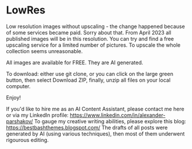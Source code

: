 # LowRes
Low resolution images without upscaling - the change happened because of some services became paid. Sorry about that. From April 2023 all published images will be in this resolution. You can try and find a free upscaling service for a limited number of pictures. To upscale the whole collection seems unreasonable.

All images are available for FREE. They are AI generated. 

To download: either use git clone, or you can click on the large green button, then select Download ZIP, finally, unzip all files on your local computer.

Enjoy!

If you'd like to hire me as an AI Content Assistant, please contact me here or via my LinkedIn profile: https://www.linkedin.com/in/alexander-parshakov/
To gauge my creative writing abilities, please explore this blog:
https://bestbashthemes.blogspot.com/
The drafts of all posts were generated by AI (using various techniques), then most of them underwent rigourous editing.
